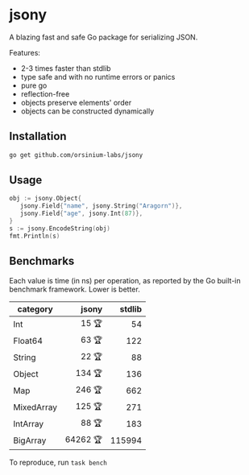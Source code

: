 # jsony

A blazing fast and safe Go package for serializing JSON.

Features:

* 2-3 times faster than stdlib
* type safe and with no runtime errors or panics
* pure go
* reflection-free
* objects preserve elements' order
* objects can be constructed dynamically

## Installation

```bash
go get github.com/orsinium-labs/jsony
```

## Usage

```go
obj := jsony.Object{
   jsony.Field{"name", jsony.String("Aragorn")},
   jsony.Field{"age", jsony.Int(87)},
}
s := jsony.EncodeString(obj)
fmt.Println(s)
```

## Benchmarks

Each value is time (in ns) per operation, as reported by the Go built-in benchmark framework. Lower is better.

| category     | jsony     | stdlib   |
| ------------ | --------: | -------: |
| Int          |     15 🏆 |       54 |
| Float64      |     63 🏆 |      122 |
| String       |     22 🏆 |       88 |
| Object       |    134 🏆 |      136 |
| Map          |    246 🏆 |      662 |
| MixedArray   |    125 🏆 |      271 |
| IntArray     |     88 🏆 |      183 |
| BigArray     |  64262 🏆 |   115994 |

To reproduce, run `task bench`
